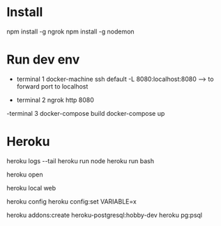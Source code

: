 
# Install

npm install -g ngrok
npm install -g nodemon

# Run dev env

- terminal 1
docker-machine ssh default -L 8080:localhost:8080  --> to forward port to localhost

- terminal 2
ngrok http 8080

-terminal 3
docker-compose build
docker-compose up


# Heroku

heroku logs --tail
heroku run node
heroku run bash

heroku open

heroku local web

heroku config
heroku config:set VARIABLE=x

heroku addons:create heroku-postgresql:hobby-dev
heroku pg:psql
